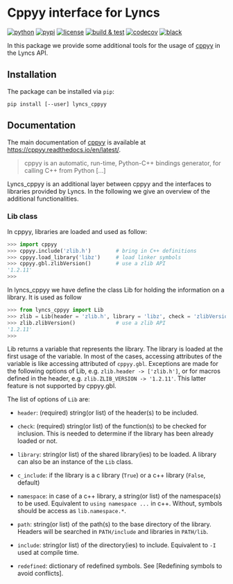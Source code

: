 # Cppyy interface for Lyncs

[![python](https://img.shields.io/pypi/pyversions/lyncs_cppyy.svg?logo=python&logoColor=white)](https://pypi.org/project/lyncs_cppyy/)
[![pypi](https://img.shields.io/pypi/v/lyncs_cppyy.svg?logo=python&logoColor=white)](https://pypi.org/project/lyncs_cppyy/)
[![license](https://img.shields.io/github/license/Lyncs-API/lyncs.cppyy?logo=github&logoColor=white)](https://github.com/Lyncs-API/lyncs.cppyy/blob/master/LICENSE)
[![build & test](https://img.shields.io/github/workflow/status/Lyncs-API/lyncs.cppyy/build%20&%20test?logo=github&logoColor=white)](https://github.com/Lyncs-API/lyncs.cppyy/actions)
[![codecov](https://img.shields.io/codecov/c/github/Lyncs-API/lyncs.cppyy?logo=codecov&logoColor=white)](https://codecov.io/gh/Lyncs-API/lyncs.cppyy)
[![black](https://img.shields.io/badge/code%20style-black-000000.svg?logo=codefactor&logoColor=white)](https://github.com/ambv/black)


In this package we provide some additional tools for the usage of [cppyy] in the Lyncs API.

## Installation

The package can be installed via `pip`:

```
pip install [--user] lyncs_cppyy
```

## Documentation

The main documentation of [cppyy] is available at https://cppyy.readthedocs.io/en/latest/.

> cppyy is an automatic, run-time, Python-C++ bindings generator, for calling C++ from Python [...]

Lyncs_cppyy is an additional layer between cppyy and the interfaces to libraries provided by Lyncs.
In the following we give an overview of the additional functionalities.

### Lib class

In cppyy, libraries are loaded and used as follow:

```python
>>> import cppyy
>>> cppyy.include('zlib.h')        # bring in C++ definitions
>>> cppyy.load_library('libz')     # load linker symbols
>>> cppyy.gbl.zlibVersion()        # use a zlib API
'1.2.11'
>>>
```

In lyncs_cppyy we have define the class Lib for holding the information on a library. It is used as follow

```python
>>> from lyncs_cppyy import Lib
>>> zlib = Lib(header = 'zlib.h', library = 'libz', check = 'zlibVersion') 
>>> zlib.zlibVersion()             # use a zlib API
'1.2.11'
>>>
```

Lib returns a variable that represents the library.
The library is loaded at the first usage of the variable.
In most of the cases, accessing attributes of the variable is like accessing attributed of `cppyy.gbl`.
Exceptions are made for the following options of Lib, e.g. `zlib.header -> ['zlib.h']`,
or for macros defined in the header, e.g. `zlib.ZLIB_VERSION -> '1.2.11'`.
This latter feature is not supported by cppyy.gbl.

The list of options of `Lib` are:

- `header`: (required) string(or list) of the header(s) to be included.

- `check`: (required) string(or list) of the function(s) to be checked for inclusion.
  This is needed to determine if the library has been already loaded or not.

- `library`: string(or list) of the shared library(ies) to be loaded.
  A library can also be an instance of the `Lib` class.

- `c_include`: if the library is a c library (`True`) or a c++ library (`False`, default)

- `namespace`: in case of a c++ library, a string(or list) of the namespace(s) to be used.
  Equivalent to `using namespace ...` in c++. Without, symbols should be access as `lib.namespace.*`.

- `path`: string(or list) of the path(s) to the base directory of the library.
  Headers will be searched in `PATH/include` and libraries in `PATH/lib`.

- `include`: string(or list) of the directory(ies) to include. Equivalent to `-I` used at compile time.

- `redefined`: dictionary of redefined symbols. See [Redefining symbols to avoid conflicts].


[cppyy]: https://cppyy.readthedocs.io/en/latest/
